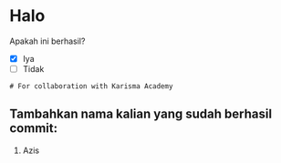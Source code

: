 # Halo

Apakah ini berhasil? <br>
- [x] Iya
- [ ] Tidak

```
# For collaboration with Karisma Academy
```

## Tambahkan nama kalian yang sudah berhasil commit:
1. Azis <br>